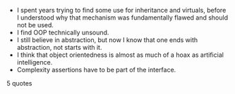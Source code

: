  - I spent years trying to find some use for inheritance and virtuals, before I understood why that mechanism was fundamentally flawed and should not be used.
 - I find OOP technically unsound.
 - I still believe in abstraction, but now I know that one ends with abstraction, not starts with it.
 - I think that object orientedness is almost as much of a hoax as artificial intelligence.
 - Complexity assertions have to be part of the interface.

5 quotes